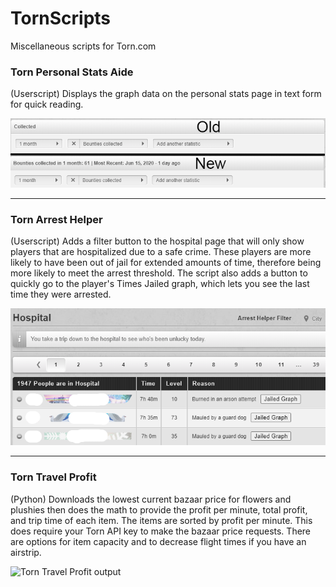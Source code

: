 # TornScripts
Miscellaneous scripts for Torn.com

### Torn Personal Stats Aide
(Userscript) Displays the graph data on the personal stats page in text form for quick reading.

![Text is added to the title bar above the graph](https://raw.githubusercontent.com/SixPraxis/TornScripts/master/images/aideComparison.png)
__________
### Torn Arrest Helper
(Userscript) Adds a filter button to the hospital page that will only show players that are hospitalized due to a safe crime. These players are more likely to have been out of jail for extended amounts of time, therefore being more likely to meet the arrest threshold. The script also adds a button to quickly go to the player's Times Jailed graph, which lets you see the last time they were arrested.

![Filter button up top, jailed graph button next to the reason](https://raw.githubusercontent.com/SixPraxis/TornScripts/master/images/filterExample.png)
__________
### Torn Travel Profit
(Python) Downloads the lowest current bazaar price for flowers and plushies then does the math to provide the profit per minute, total profit, and trip time of each item. The items are sorted by profit per minute. This does require your Torn API key to make the bazaar price requests. There are options for item capacity and to decrease flight times if you have an airstrip.

![Torn Travel Profit output](https://raw.github.com/SixPraxis/TornScripts/master/images/travelProfit.png)
